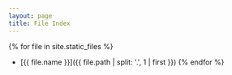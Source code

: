 ```yaml
---
layout: page
title: File Index
---
```


{% for file in site.static_files %}
- [{{ file.name }}]({{ file.path | split: '.', 1 | first }})
{% endfor %}
